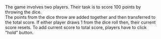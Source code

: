 The game involves two players. 
Their task is to score 100 points by throwing the dice.  
The points from the dice throw are added together and then transferred to the total score.
If either player draws 1 from the dice roll then, their current score resets. 
To add current score to total score, players have to click "hold" button.

